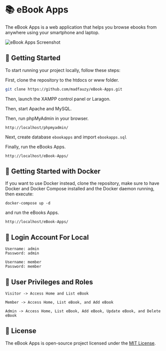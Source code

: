 # 📚 eBook Apps

The eBook Apps is a web application that helps you browse ebooks from anywhere using your smartphone and laptop.

![eBook Apps Screenshot](https://user-images.githubusercontent.com/95717485/212527253-ac08191b-a4da-46a2-939f-74ffd2d51e99.png)

## 🚀 Getting Started

To start running your project locally, follow these steps:

First, clone the repository to the htdocs or www folder.

```bash
git clone https://github.com/madfauzy/eBook-Apps.git
```

Then, launch the XAMPP control panel or Laragon.

Then, start Apache and MySQL.

Then, run phpMyAdmin in your browser.

```text
http://localhost/phpmyadmin/
```

Next, create database `ebookapps` and import `ebookapps.sql`

Finally, run the eBooks Apps.

```text
http://localhost/eBook-Apps/
```

## 🐳 Getting Started with Docker

If you want to use Docker instead, clone the repository, make sure to have Docker and Docker Compose installed and the Docker daemon running, then execute:

```text
docker-compose up -d
```

and run the eBooks Apps.

```text
http://localhost/eBook-Apps/
```


## 📍 Login Account For Local

```text
Username: admin
Password: admin
```

```text
Username: member
Password: member
```

## 🔑 User Privileges and Roles

```text
Visitor -> Access Home and List eBook
```

```text
Member -> Access Home, List eBook, and Add eBook
```

```text
Admin -> Access Home, List eBook, Add eBook, Update eBook, and Delete eBook
```

## 📄 License

The eBook Apps is open-source project licensed under the [MIT License](https://github.com/madfauzy/eBook-Apps/blob/main/LICENSE).
